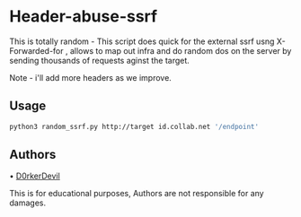 # Header-abuse-ssrf

This is totally random - This script does quick for the external ssrf usng X-Forwarded-for , allows to map out infra and do random dos on the server
by sending thousands of requests aginst the target.

Note - i'll add more headers as we improve.

## Usage  
```bash
python3 random_ssrf.py http://target id.collab.net '/endpoint'
```

## Authors
• [D0rkerDevil](https://twitter.com/D0rkerDevil) 

 This is for educational purposes, Authors are not responsible for any damages.
